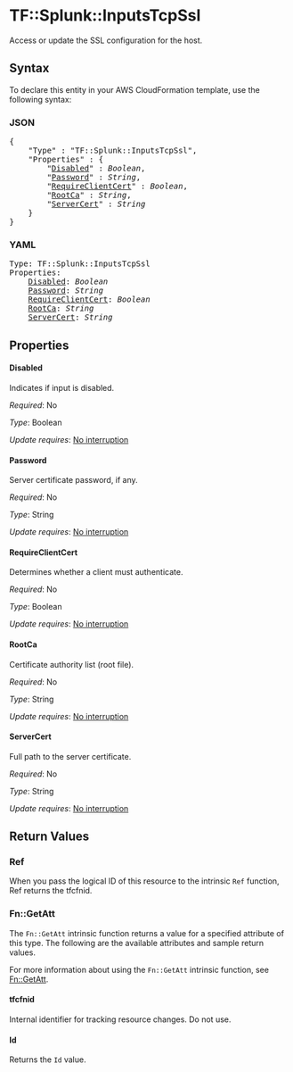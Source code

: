 # TF::Splunk::InputsTcpSsl

Access or update the SSL configuration for the host.

## Syntax

To declare this entity in your AWS CloudFormation template, use the following syntax:

### JSON

<pre>
{
    "Type" : "TF::Splunk::InputsTcpSsl",
    "Properties" : {
        "<a href="#disabled" title="Disabled">Disabled</a>" : <i>Boolean</i>,
        "<a href="#password" title="Password">Password</a>" : <i>String</i>,
        "<a href="#requireclientcert" title="RequireClientCert">RequireClientCert</a>" : <i>Boolean</i>,
        "<a href="#rootca" title="RootCa">RootCa</a>" : <i>String</i>,
        "<a href="#servercert" title="ServerCert">ServerCert</a>" : <i>String</i>
    }
}
</pre>

### YAML

<pre>
Type: TF::Splunk::InputsTcpSsl
Properties:
    <a href="#disabled" title="Disabled">Disabled</a>: <i>Boolean</i>
    <a href="#password" title="Password">Password</a>: <i>String</i>
    <a href="#requireclientcert" title="RequireClientCert">RequireClientCert</a>: <i>Boolean</i>
    <a href="#rootca" title="RootCa">RootCa</a>: <i>String</i>
    <a href="#servercert" title="ServerCert">ServerCert</a>: <i>String</i>
</pre>

## Properties

#### Disabled

Indicates if input is disabled.

_Required_: No

_Type_: Boolean

_Update requires_: [No interruption](https://docs.aws.amazon.com/AWSCloudFormation/latest/UserGuide/using-cfn-updating-stacks-update-behaviors.html#update-no-interrupt)

#### Password

Server certificate password, if any.

_Required_: No

_Type_: String

_Update requires_: [No interruption](https://docs.aws.amazon.com/AWSCloudFormation/latest/UserGuide/using-cfn-updating-stacks-update-behaviors.html#update-no-interrupt)

#### RequireClientCert

Determines whether a client must authenticate.

_Required_: No

_Type_: Boolean

_Update requires_: [No interruption](https://docs.aws.amazon.com/AWSCloudFormation/latest/UserGuide/using-cfn-updating-stacks-update-behaviors.html#update-no-interrupt)

#### RootCa

Certificate authority list (root file).

_Required_: No

_Type_: String

_Update requires_: [No interruption](https://docs.aws.amazon.com/AWSCloudFormation/latest/UserGuide/using-cfn-updating-stacks-update-behaviors.html#update-no-interrupt)

#### ServerCert

Full path to the server certificate.

_Required_: No

_Type_: String

_Update requires_: [No interruption](https://docs.aws.amazon.com/AWSCloudFormation/latest/UserGuide/using-cfn-updating-stacks-update-behaviors.html#update-no-interrupt)

## Return Values

### Ref

When you pass the logical ID of this resource to the intrinsic `Ref` function, Ref returns the tfcfnid.

### Fn::GetAtt

The `Fn::GetAtt` intrinsic function returns a value for a specified attribute of this type. The following are the available attributes and sample return values.

For more information about using the `Fn::GetAtt` intrinsic function, see [Fn::GetAtt](https://docs.aws.amazon.com/AWSCloudFormation/latest/UserGuide/intrinsic-function-reference-getatt.html).

#### tfcfnid

Internal identifier for tracking resource changes. Do not use.

#### Id

Returns the <code>Id</code> value.

